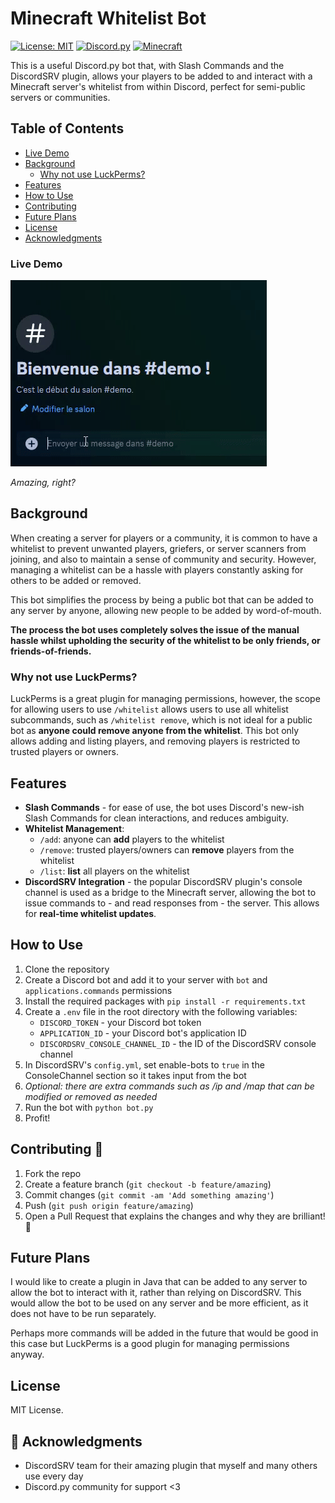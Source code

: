 # Minecraft Whitelist Bot
[![License: MIT](https://img.shields.io/badge/License-MIT-yellow.svg)](https://opensource.org/licenses/MIT)
[![Discord.py](https://img.shields.io/badge/discord-py-blue.svg)](https://discordpy.readthedocs.io/en/stable/)
[![Minecraft](https://img.shields.io/badge/Minecraft-1.12+-brightgreen.svg)](https://www.minecraft.net/)


This is a useful Discord.py bot that, with Slash Commands and the DiscordSRV plugin, allows your players to be added to and interact with a Minecraft server's whitelist from within Discord, perfect for semi-public servers or communities.

## Table of Contents
- [Live Demo](#live-demo)
- [Background](#background)
  - [Why not use LuckPerms?](#why-not-use-luckperms)
- [Features](#features)
- [How to Use](#how-to-use)
- [Contributing](#contributing-🤝)
- [Future Plans](#future-plans)
- [License](#license)
- [Acknowledgments](#💖-acknowledgments)


### Live Demo
![Demo](demo.gif)

*Amazing, right?*

## Background
When creating a server for players or a community, it is common to have a whitelist to prevent unwanted players, griefers, or server scanners from joining, and also to maintain a sense of community and security. However, managing a whitelist can be a hassle with players constantly asking for others to be added or removed. 

This bot simplifies the process by being a public bot that can be added to any server by anyone, allowing new people to be added by word-of-mouth.

**The process the bot uses completely solves the issue of the manual hassle whilst upholding the security of the whitelist to be only friends, or friends-of-friends.**

### Why not use LuckPerms?
LuckPerms is a great plugin for managing permissions, however, the scope for allowing users to use `/whitelist` allows users to use all whitelist subcommands, such as `/whitelist remove`, which is not ideal for a public bot as **anyone could remove anyone from the whitelist**. This bot only allows adding and listing players, and removing players is restricted to trusted players or owners.


## Features
- **Slash Commands** - for ease of use, the bot uses Discord's new-ish Slash Commands for clean interactions, and reduces ambiguity.
- **Whitelist Management**:
    - `/add`: anyone can **add** players to the whitelist 
    - `/remove`: trusted players/owners can **remove** players from the whitelist
    - `/list`: **list** all players on the whitelist
- **DiscordSRV Integration** - the popular DiscordSRV plugin's console channel is used as a bridge to the Minecraft server, allowing the bot to issue commands to - and read responses from - the server. This allows for **real-time whitelist updates**.

## How to Use
1. Clone the repository
2. Create a Discord bot and add it to your server with `bot` and `applications.commands` permissions
2. Install the required packages with `pip install -r requirements.txt`
3. Create a `.env` file in the root directory with the following variables:
    - `DISCORD_TOKEN` - your Discord bot token
    - `APPLICATION_ID` - your Discord bot's application ID
    - `DISCORDSRV_CONSOLE_CHANNEL_ID` - the ID of the DiscordSRV console channel
4. In DiscordSRV's `config.yml`, set enable-bots to `true` in the ConsoleChannel section so it takes input from the bot
5. *Optional: there are extra commands such as /ip and /map that can be modified or removed as needed*
6. Run the bot with `python bot.py`
7. Profit!

## Contributing 🤝

1. Fork the repo
2. Create a feature branch (`git checkout -b feature/amazing`)
3. Commit changes (`git commit -am 'Add something amazing'`)
4. Push (`git push origin feature/amazing`)
5. Open a Pull Request that explains the changes and why they are brilliant! 🎉

## Future Plans
I would like to create a plugin in Java that can be added to any server to allow the bot to interact with it, rather than relying on DiscordSRV. This would allow the bot to be used on any server and be more efficient, as it does not have to be run separately.

Perhaps more commands will be added in the future that would be good in this case but LuckPerms is a good plugin for managing permissions anyway.

## License
MIT License.


## 💖 Acknowledgments
- DiscordSRV team for their amazing plugin that myself and many others use every day
- Discord.py community for support <3
